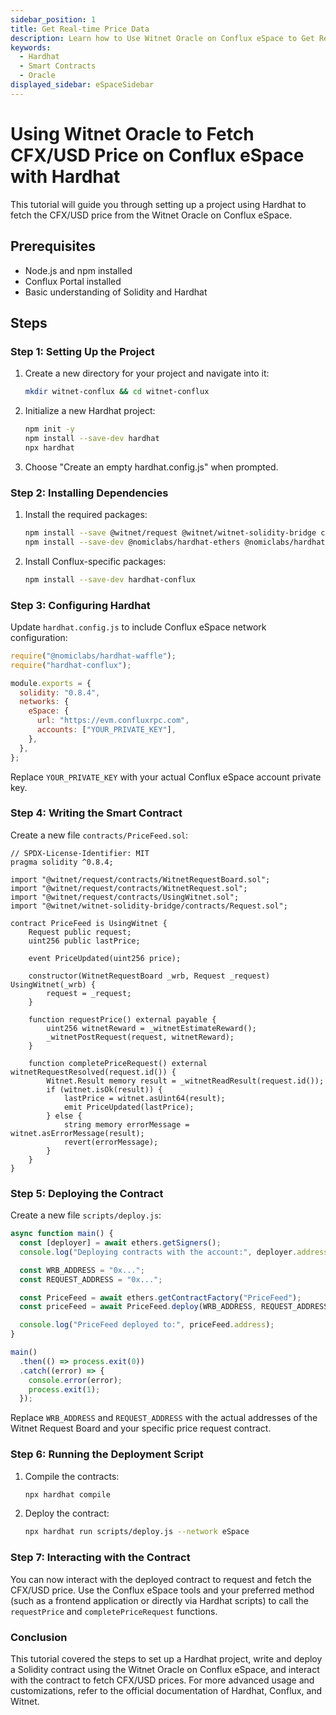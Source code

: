 ```yaml
---
sidebar_position: 1
title: Get Real-time Price Data
description: Learn how to Use Witnet Oracle on Conflux eSpace to Get Real-time Price Data
keywords:
  - Hardhat
  - Smart Contracts
  - Oracle
displayed_sidebar: eSpaceSidebar
---
```


# Using Witnet Oracle to Fetch CFX/USD Price on Conflux eSpace with Hardhat

This tutorial will guide you through setting up a project using Hardhat to fetch the CFX/USD price from the Witnet Oracle on Conflux eSpace.

## Prerequisites

- Node.js and npm installed
- Conflux Portal installed
- Basic understanding of Solidity and Hardhat

## Steps

### Step 1: Setting Up the Project

1. Create a new directory for your project and navigate into it:

   ```bash
   mkdir witnet-conflux && cd witnet-conflux
   ```

2. Initialize a new Hardhat project:

   ```bash
   npm init -y
   npm install --save-dev hardhat
   npx hardhat
   ```

3. Choose "Create an empty hardhat.config.js" when prompted.

### Step 2: Installing Dependencies

1. Install the required packages:

   ```bash
   npm install --save @witnet/request @witnet/witnet-solidity-bridge conflux-sdk ethers
   npm install --save-dev @nomiclabs/hardhat-ethers @nomiclabs/hardhat-waffle ethereum-waffle chai
   ```

2. Install Conflux-specific packages:
   ```bash
   npm install --save-dev hardhat-conflux
   ```

### Step 3: Configuring Hardhat

Update `hardhat.config.js` to include Conflux eSpace network configuration:

```javascript
require("@nomiclabs/hardhat-waffle");
require("hardhat-conflux");

module.exports = {
  solidity: "0.8.4",
  networks: {
    eSpace: {
      url: "https://evm.confluxrpc.com",
      accounts: ["YOUR_PRIVATE_KEY"],
    },
  },
};
```

Replace `YOUR_PRIVATE_KEY` with your actual Conflux eSpace account private key.

### Step 4: Writing the Smart Contract

Create a new file `contracts/PriceFeed.sol`:

```solidity
// SPDX-License-Identifier: MIT
pragma solidity ^0.8.4;

import "@witnet/request/contracts/WitnetRequestBoard.sol";
import "@witnet/request/contracts/WitnetRequest.sol";
import "@witnet/request/contracts/UsingWitnet.sol";
import "@witnet/witnet-solidity-bridge/contracts/Request.sol";

contract PriceFeed is UsingWitnet {
    Request public request;
    uint256 public lastPrice;

    event PriceUpdated(uint256 price);

    constructor(WitnetRequestBoard _wrb, Request _request) UsingWitnet(_wrb) {
        request = _request;
    }

    function requestPrice() external payable {
        uint256 witnetReward = _witnetEstimateReward();
        _witnetPostRequest(request, witnetReward);
    }

    function completePriceRequest() external witnetRequestResolved(request.id()) {
        Witnet.Result memory result = _witnetReadResult(request.id());
        if (witnet.isOk(result)) {
            lastPrice = witnet.asUint64(result);
            emit PriceUpdated(lastPrice);
        } else {
            string memory errorMessage = witnet.asErrorMessage(result);
            revert(errorMessage);
        }
    }
}
```

### Step 5: Deploying the Contract

Create a new file `scripts/deploy.js`:

```javascript
async function main() {
  const [deployer] = await ethers.getSigners();
  console.log("Deploying contracts with the account:", deployer.address);

  const WRB_ADDRESS = "0x...";
  const REQUEST_ADDRESS = "0x...";

  const PriceFeed = await ethers.getContractFactory("PriceFeed");
  const priceFeed = await PriceFeed.deploy(WRB_ADDRESS, REQUEST_ADDRESS);

  console.log("PriceFeed deployed to:", priceFeed.address);
}

main()
  .then(() => process.exit(0))
  .catch((error) => {
    console.error(error);
    process.exit(1);
  });
```

Replace `WRB_ADDRESS` and `REQUEST_ADDRESS` with the actual addresses of the Witnet Request Board and your specific price request contract.

### Step 6: Running the Deployment Script

1. Compile the contracts:

   ```bash
   npx hardhat compile
   ```

2. Deploy the contract:
   ```bash
   npx hardhat run scripts/deploy.js --network eSpace
   ```

### Step 7: Interacting with the Contract

You can now interact with the deployed contract to request and fetch the CFX/USD price. Use the Conflux eSpace tools and your preferred method (such as a frontend application or directly via Hardhat scripts) to call the `requestPrice` and `completePriceRequest` functions.

### Conclusion

This tutorial covered the steps to set up a Hardhat project, write and deploy a Solidity contract using the Witnet Oracle on Conflux eSpace, and interact with the contract to fetch CFX/USD prices. For more advanced usage and customizations, refer to the official documentation of Hardhat, Conflux, and Witnet.
